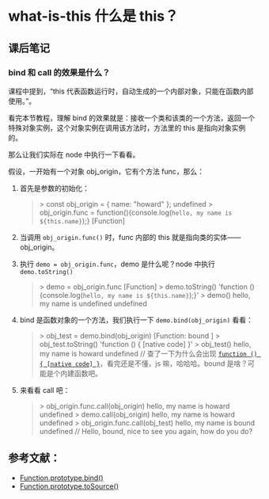 # what-is-this 什么是 this？

## 课后笔记

### bind 和 call 的效果是什么？

课程中提到，“this 代表函数运行时，自动生成的一个内部对象，只能在函数内部使用。”。

看完本节教程，理解 bind 的效果就是：接收一个类和该类的一个方法，返回一个特殊对象实例，这个对象实例在调用该方法时，方法里的 this 是指向对象实例的。

那么让我们实际在 node 中执行一下看看。

假设，一开始有一个对象 obj_origin，它有个方法 func，那么：

1. 首先是参数的初始化：
    > &gt; const obj_origin = { name: "howard" };
    > undefined
    > &gt; obj_origin.func = function(){console.log(`hello, my name is ${this.name}`);}
    > [Function]

2. 当调用 `obj_origin.func()` 时，func 内部的 this 就是指向类的实体—— obj_origin。
3. 执行 `demo = obj_origin.func`，demo 是什么呢？node 中执行 `demo.toString()`

    > &gt; demo = obj_origin.func
    > [Function]
    > &gt; demo.toString()
    > 'function (){console.log(`hello, my name is ${this.name}`);}'
    > &gt; demo()
    > hello, my name is undefined
    > undefined
    
4. bind 是函数对象的一个方法，我们执行一下 `demo.bind(obj_origin)` 看看：

    > &gt; obj_test = demo.bind(obj_origin)
    > [Function: bound ]
    > &gt; obj_test.toString()
    > 'function () { [native code] }'
    > &gt; obj_test()
    > hello, my name is howard
    > undefined
    > // 查了一下为什么会出现 [`function () { [native code] }`][1]，看完还是不懂，js 嘛，哈哈哈。bound 是啥？可能是个内建函数吧。
    
5. 来看看 call 吧：

    > &gt; obj_origin.func.call(obj_origin)
    > hello, my name is howard
    > undefined
    > &gt; demo.call(obj_origin)
    > hello, my name is howard
    > undefined
    > &gt; obj_origin.func.call(obj_test)
    > hello, my name is bound
    > undefined
    // Hello, bound, nice to see you again, how do you do?




## 参考文献：
* [Function.prototype.bind()][0]
* [Function.prototype.toSource()][1]


[0]: https://developer.mozilla.org/zh-CN/docs/Web/JavaScript/Reference/Global_Objects/Function/bind "Function.prototype.bind()"
[1]: https://developer.mozilla.org/en-US/docs/Web/JavaScript/Reference/Global_Objects/Function/toSource "Function.prototype.toSource()"
